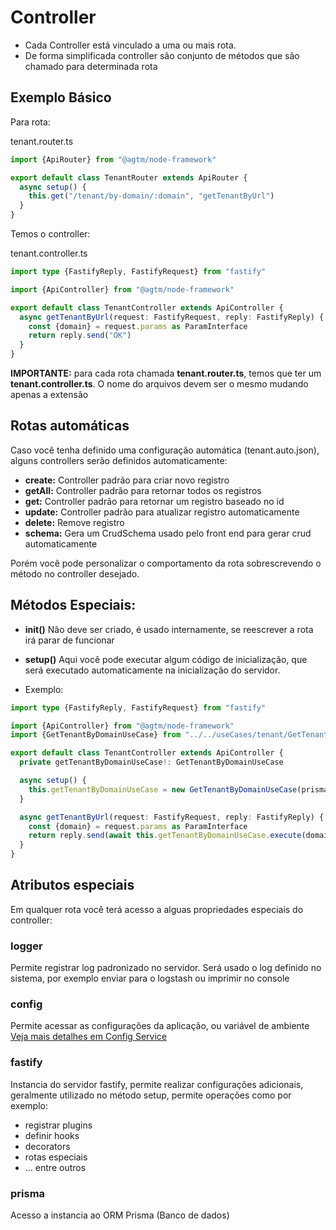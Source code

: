 # Controller

- Cada Controller está vinculado a uma ou mais rota.
- De forma simplificada controller são conjunto de métodos que são chamado para determinada rota

## Exemplo Básico

Para rota:

tenant.router.ts

```typescript
import {ApiRouter} from "@agtm/node-framework"

export default class TenantRouter extends ApiRouter {
  async setup() {
    this.get("/tenant/by-domain/:domain", "getTenantByUrl")
  }
}
```

Temos o controller:

tenant.controller.ts

```typescript
import type {FastifyReply, FastifyRequest} from "fastify"

import {ApiController} from "@agtm/node-framework"

export default class TenantController extends ApiController {
  async getTenantByUrl(request: FastifyRequest, reply: FastifyReply) {
    const {domain} = request.params as ParamInterface
    return reply.send("OK")
  }
}
```

**IMPORTANTE:** para cada rota chamada **tenant.router.ts**, temos que ter um **tenant.controller.ts**. O nome do
arquivos devem ser o mesmo mudando apenas a extensão

## Rotas automáticas

Caso você tenha definido uma configuração automática (tenant.auto.json), alguns controllers serão definidos
automaticamente:

- **create:** Controller padrão para criar novo registro
- **getAll:** Controller padrão para retornar todos os registros
- **get:** Controller padrão para retornar um registro baseado no id
- **update:** Controller padrão para atualizar registro automaticamente
- **delete:** Remove registro
- **schema:** Gera um CrudSchema usado pelo front end para gerar crud automaticamente

Porém você pode personalizar o comportamento da rota sobrescrevendo o método no controller desejado.

## Métodos Especiais:

- **init()** Não deve ser criado, é usado internamente, se reescrever a rota irá parar de funcionar
- **setup()** Aqui você pode executar algum código de inicialização, que será executado automaticamente na inicialização
  do servidor.

- Exemplo:

```typescript
import type {FastifyReply, FastifyRequest} from "fastify"

import {ApiController} from "@agtm/node-framework"
import {GetTenantByDomainUseCase} from "../../useCases/tenant/GetTenantByDomainUseCase.ts"

export default class TenantController extends ApiController {
  private getTenantByDomainUseCase!: GetTenantByDomainUseCase

  async setup() {
    this.getTenantByDomainUseCase = new GetTenantByDomainUseCase(prisma)
  }

  async getTenantByUrl(request: FastifyRequest, reply: FastifyReply) {
    const {domain} = request.params as ParamInterface
    return reply.send(await this.getTenantByDomainUseCase.execute(domain))
  }
}
```

## Atributos especiais

Em qualquer rota você terá acesso a alguas propriedades especiais do controller:

### logger

Permite registrar log padronizado no servidor. Será usado o log definido no sistema, por exemplo enviar para o logstash
ou imprimir no console

### config

Permite acessar as configurações da aplicação, ou variável de
ambiente [Veja mais detalhes em Config Service](../services/config.md)

### fastify

Instancia do servidor fastify, permite realizar configurações adicionais, geralmente utilizado no método setup, permite
operações como por exemplo:

- registrar plugins
- definir hooks 
- decorators
- rotas especiais
- ... entre outros

### prisma

Acesso a instancia ao ORM Prisma (Banco de dados)
